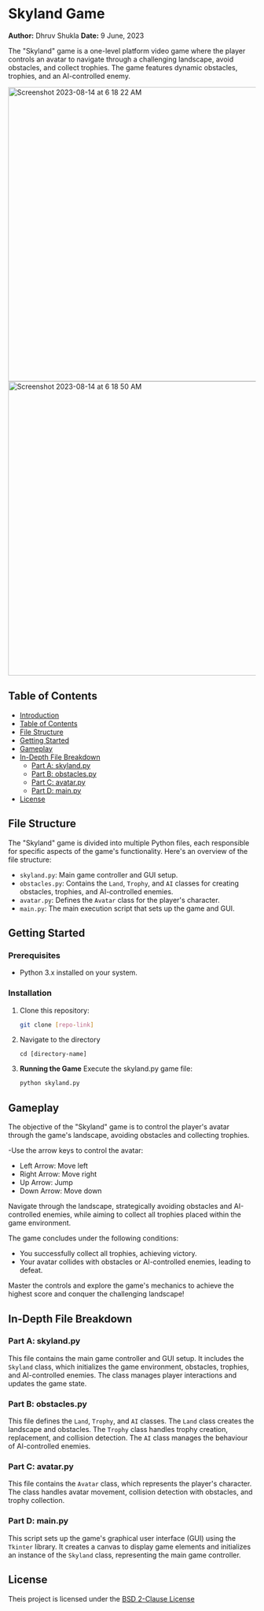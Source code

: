 # Skyland Game

**Author:** Dhruv Shukla
**Date:** 9 June, 2023

The "Skyland" game is a one-level platform video game where the player controls an avatar to navigate through a challenging landscape, avoid obstacles, and collect trophies. The game features dynamic obstacles, trophies, and an AI-controlled enemy.

<img width="597" alt="Screenshot 2023-08-14 at 6 18 22 AM" src="https://github.com/DhruvShukla01/myproject-Skyland-python/assets/135282874/684c1fa8-cbb5-41bf-9fd5-9bc7ddf8997a">
<img width="597" alt="Screenshot 2023-08-14 at 6 18 50 AM" src="https://github.com/DhruvShukla01/myproject-Skyland-python/assets/135282874/ec548178-a867-4d35-828a-cec4047bead2">

## Table of Contents

- [Introduction](#skyland-game)
- [Table of Contents](#table-of-contents)
- [File Structure](#file-structure)
- [Getting Started](#getting-started)
- [Gameplay](#gameplay)
- [In-Depth File Breakdown](#in-depth-file-breakdown)
  - [Part A: skyland.py](#part-a-skylandpy)
  - [Part B: obstacles.py](#part-b-obstaclespy)
  - [Part C: avatar.py](#part-c-avatarpy)
  - [Part D: main.py](#part-d-mainpy)
- [License](#license)
    
## File Structure

The "Skyland" game is divided into multiple Python files, each responsible for specific aspects of the game's functionality. Here's an overview of the file structure:

- `skyland.py`: Main game controller and GUI setup.
- `obstacles.py`: Contains the `Land`, `Trophy`, and `AI` classes for creating obstacles, trophies, and AI-controlled enemies.
- `avatar.py`: Defines the `Avatar` class for the player's character.
- `main.py`: The main execution script that sets up the game and GUI.
  
## Getting Started

### Prerequisites
- Python 3.x installed on your system.

### Installation
1. Clone this repository:
   ```bash
   git clone [repo-link]
   ```
2. Navigate to the directory
   ```
   cd [directory-name]
   ```
3. **Running the Game**
   Execute the skyland.py game file:
   ``` bash
   python skyland.py
   
## Gameplay

The objective of the "Skyland" game is to control the player's avatar through the game's landscape, avoiding obstacles and collecting trophies. 

-Use the arrow keys to control the avatar:
  - Left Arrow: Move left
  - Right Arrow: Move right
  - Up Arrow: Jump
  - Down Arrow: Move down

Navigate through the landscape, strategically avoiding obstacles and AI-controlled enemies, while aiming to collect all trophies placed within the game environment.

The game concludes under the following conditions:
- You successfully collect all trophies, achieving victory.
- Your avatar collides with obstacles or AI-controlled enemies, leading to defeat.

Master the controls and explore the game's mechanics to achieve the highest score and conquer the challenging landscape!


## In-Depth File Breakdown

### Part A: skyland.py

This file contains the main game controller and GUI setup. It includes the `Skyland` class, which initializes the game environment, obstacles, trophies, and AI-controlled enemies. The class manages player interactions and updates the game state.

### Part B: obstacles.py

This file defines the `Land`, `Trophy`, and `AI` classes. The `Land` class creates the landscape and obstacles. The `Trophy` class handles trophy creation, replacement, and collision detection. The `AI` class manages the behaviour of AI-controlled enemies.

### Part C: avatar.py

This file contains the `Avatar` class, which represents the player's character. The class handles avatar movement, collision detection with obstacles, and trophy collection.

### Part D: main.py

This script sets up the game's graphical user interface (GUI) using the `Tkinter` library. It creates a canvas to display game elements and initializes an instance of the `Skyland` class, representing the main game controller.

## License

Theis project is licensed under the [BSD 2-Clause License](LICENSE)
